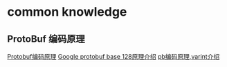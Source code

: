 # common knowledge

## ProtoBuf 编码原理

[Protobuf编码原理](https://zhuanlan.zhihu.com/p/73549334)
[Google protobuf base 128原理介绍](https://originlee.com/2015/03/18/encoding-and-decoding-of-google-protocol-buffer/)
[pb编码原理,varint介绍](https://www.jianshu.com/p/fab5810384e3)
